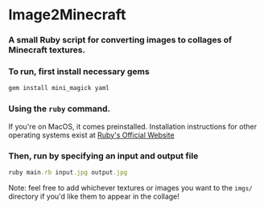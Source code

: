 # Image2Minecraft
### A small Ruby script for converting images to collages of Minecraft textures.

### To run, first install necessary gems
```rb
gem install mini_magick yaml
```

### Using the `ruby` command. 
If you're on MacOS, it comes preinstalled. Installation instructions for other operating systems exist at [Ruby's Official Website](https://www.ruby-lang.org/en/)

### Then, run by specifying an input and output file
```rb
ruby main.rb input.jpg output.jpg
```

Note: feel free to add whichever textures or images you want to the `imgs/` directory if you'd like them to appear in the collage!